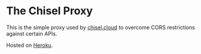 # The Chisel Proxy

This is the simple proxy used by [chisel.cloud](https://chisel.cloud) to overcome CORS restrictions against certain APIs.

Hosted on [Heroku](https://chisel-cloud-proxy.herokuapp.com).
